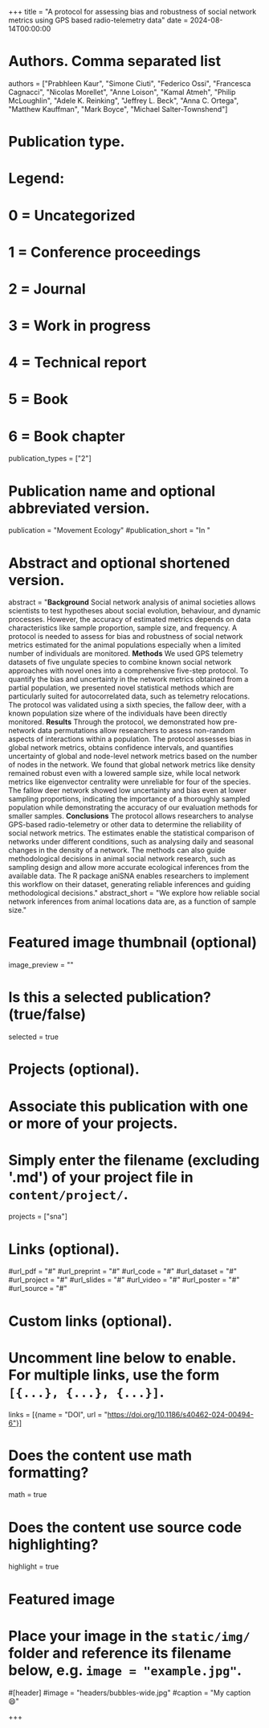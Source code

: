+++
title = "A protocol for assessing bias and robustness of social network metrics using GPS based radio-telemetry data"
date = 2024-08-14T00:00:00

# Authors. Comma separated list
authors = ["Prabhleen Kaur",  "Simone Ciuti", "Federico Ossi", "Francesca Cagnacci", "Nicolas Morellet", "Anne Loison", "Kamal Atmeh", "Philip McLoughlin", "Adele K. Reinking", "Jeffrey L. Beck", "Anna C. Ortega", "Matthew Kauffman", "Mark Boyce",  "Michael Salter-Townshend"]

# Publication type.
# Legend:
# 0 = Uncategorized
# 1 = Conference proceedings
# 2 = Journal
# 3 = Work in progress
# 4 = Technical report
# 5 = Book
# 6 = Book chapter
publication_types = ["2"]

# Publication name and optional abbreviated version.
publication = "Movement Ecology"
#publication_short = "In "

# Abstract and optional shortened version.
abstract = "**Background** Social network analysis of animal societies allows scientists to test hypotheses about social evolution, behaviour, and dynamic processes. However, the accuracy of estimated metrics depends on data characteristics like sample proportion, sample size, and frequency. A protocol is needed to assess for bias and robustness of social network metrics estimated for the animal populations especially when a limited number of individuals are monitored. **Methods** We used GPS telemetry datasets of five ungulate species to combine known social network approaches with novel ones into a comprehensive five-step protocol. To quantify the bias and uncertainty in the network metrics obtained from a partial population, we presented novel statistical methods which are particularly suited for autocorrelated data, such as telemetry relocations. The protocol was validated using a sixth species, the fallow deer, with a known population size where   of the individuals have been directly monitored. **Results** Through the protocol, we demonstrated how pre-network data permutations allow researchers to assess non-random aspects of interactions within a population. The protocol assesses bias in global network metrics, obtains confidence intervals, and quantifies uncertainty of global and node-level network metrics based on the number of nodes in the network. We found that global network metrics like density remained robust even with a lowered sample size, while local network metrics like eigenvector centrality were unreliable for four of the species. The fallow deer network showed low uncertainty and bias even at lower sampling proportions, indicating the importance of a thoroughly sampled population while demonstrating the accuracy of our evaluation methods for smaller samples. **Conclusions** The protocol allows researchers to analyse GPS-based radio-telemetry or other data to determine the reliability of social network metrics. The estimates enable the statistical comparison of networks under different conditions, such as analysing daily and seasonal changes in the density of a network. The methods can also guide methodological decisions in animal social network research, such as sampling design and allow more accurate ecological inferences from the available data. The R package aniSNA enables researchers to implement this workflow on their dataset, generating reliable inferences and guiding methodological decisions."
abstract_short = "We explore how reliable social network inferences from animal locations data are, as a function of sample size."

# Featured image thumbnail (optional)
image_preview = ""

# Is this a selected publication? (true/false)
selected = true 

# Projects (optional).
#   Associate this publication with one or more of your projects.
#   Simply enter the filename (excluding '.md') of your project file in `content/project/`.
projects = ["sna"]

# Links (optional).
#url_pdf = "#"
#url_preprint = "#"
#url_code = "#"
#url_dataset = "#"
#url_project = "#"
#url_slides = "#"
#url_video = "#"
#url_poster = "#"
#url_source = "#"

# Custom links (optional).
#   Uncomment line below to enable. For multiple links, use the form `[{...}, {...}, {...}]`.
links = [{name = "DOI", url = "https://doi.org/10.1186/s40462-024-00494-6"}]

# Does the content use math formatting?
math = true

# Does the content use source code highlighting?
highlight = true

# Featured image
# Place your image in the `static/img/` folder and reference its filename below, e.g. `image = "example.jpg"`.
#[header]
#image = "headers/bubbles-wide.jpg"
#caption = "My caption :smile:"

+++

